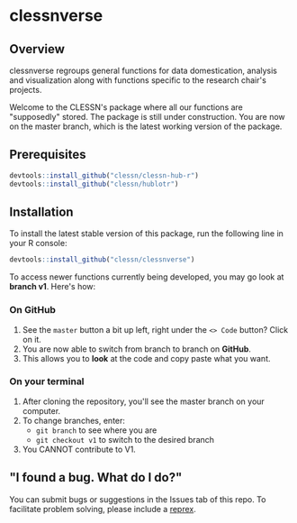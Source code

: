 # clessnverse

## Overview

clessnverse regroups general functions for data domestication, analysis and visualization along with functions specific to the research chair's projects.

Welcome to the CLESSN's package where all our functions are "supposedly" stored. The package is still under construction. You are now on the master branch, which is the latest working version of the package.

## Prerequisites

```R
devtools::install_github("clessn/clessn-hub-r")
devtools::install_github("clessn/hublotr")
```

## Installation

To install the latest stable version of this package, run the following line in your R console:

```R
devtools::install_github("clessn/clessnverse")
```

To access newer functions currently being developed, you may go look at **branch v1**. Here's how:

### On GitHub

1. See the `master` button a bit up left, right under the `<> Code` button? Click on it.
2. You are now able to switch from branch to branch on **GitHub**.
3. This allows you to **look** at the code and copy paste what you want.

### On your terminal

1. After cloning the repository, you'll see the master branch on your computer. 
2. To change branches, enter:
    - `git branch` to see where you are
    - `git checkout v1` to switch to the desired branch
3. You CANNOT contribute to V1.

## "I found a bug. What do I do?"

You can submit bugs or suggestions in the Issues tab of this repo. To facilitate problem solving, please include a [reprex](https://reprex.tidyverse.org/articles/reprex-dos-and-donts.html).

<!--Welcome to our work in progress. This branch is dedicated to the creation of an improved version of CLESSNVERSE which will cover a wider array of applications. Two main categories of functions are to be explored. First, specific functions which are useful for the research chair's projects, but not for the wider public. Second, universal functions that are generalized and useful for domestication, analysis and visualization of data. 

The package is divided into 6 `R` scripts each containing multiple functions :

  1. [agoraplus.R](https://github.com/clessn/clessnverse/blob/v2/R/agoraplus.R)
  2. [civimetre.R](https://github.com/clessn/clessnverse/blob/v2/R/civimetre.R)
  3. [radarplus.R](https://github.com/clessn/clessnverse/blob/v2/R/radarplus.R)
  4. [domestication.R](https://github.com/clessn/clessnverse/blob/v2/R/domestication.R)
  5. [analysis.R](https://github.com/clessn/clessnverse/blob/v2/R/analysis.R)
  6. [visualization.R](https://github.com/clessn/clessnverse/blob/v2/R/visualization.R)

It might not be the best way to organize our repo long term, but for the scale we are in, it's the best option. 

## How to use the branch system

### Creating an empty new branch

  - git branch
  - git checkout *name-of-master*
  - git checkout -- orphan *name-new-branch*
  - git rm -rf
  - git push --set-upstream origin *name-new-branch*

### Creating a new branch

  - git branch
  - git checkout *name-of-master*
  - git checkout -b *name-new-branch*
  - git push --set-upstream origin *name-new-branch*

### Push-Pull recipe

  - git branch
  - git checkout *name-of-right-branch*
  - git status
  - git add -A
  - git commit -m "*useful message*"
  - git pull
  - git status
  - git push-->
